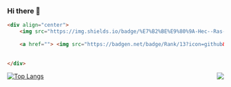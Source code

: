 ### Hi there 👋
```html
<div align="center">
    <img src="https://img.shields.io/badge/%E7%B2%BE%E9%80%9A-Hec--Ras-informational"/>
    
    <a href=""> <img src="https://badgen.net/badge/Rank/13?icon=github&color=4ab8a1"></a>
   
    
</div>
```



<!--
**younggungun/younggungun** is a ✨ _special_ ✨ repository because its `README.md` (this file) appears on your GitHub profile.

Here are some ideas to get you started:

- 🔭 I’m currently working on ...
- 🌱 I’m currently learning ...
- 👯 I’m looking to collaborate on ...
- 🤔 I’m looking for help with ...
- 💬 Ask me about ...
- 📫 How to reach me: ...
- 😄 Pronouns: ...
- ⚡ Fun fact: ...
-->
<img align="right" src="https://github-readme-stats.vercel.app/api?username=younggungun&theme=vue-dark" />


[![Top Langs](https://github-readme-stats.vercel.app/api/top-langs/?username=younggungun&layout=compact)](https://github.com/anuraghazra/github-readme-stats)

